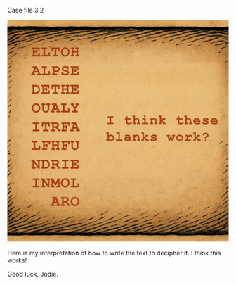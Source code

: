 Case file 3.2

<img src="CC2025-Casefile-3.2.png">

Here is my interpretation of how to write the text to decipher it. I think this works!

Good luck, Jodie.
